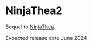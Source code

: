 # NinjaThea2

Sequel to [NinjaThea](https://store.steampowered.com/app/2005800/NinjaThea/).

Expected release date June 2024
